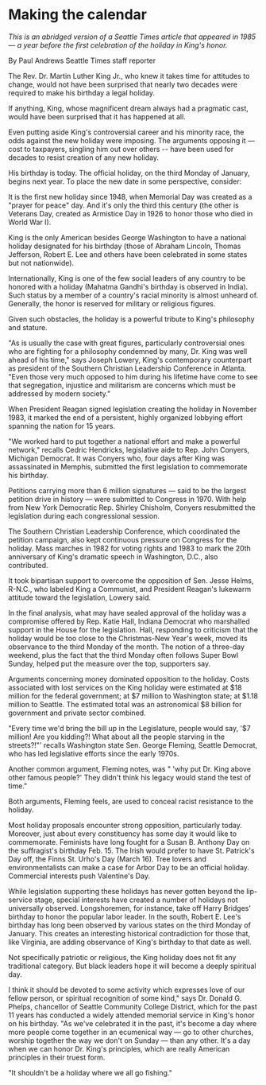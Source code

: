 # Making the calendar

*This is an abridged version of a Seattle Times article that appeared in 1985 — a year before the first celebration of the holiday in King's honor.*

By Paul Andrews
Seattle Times staff reporter

The Rev. Dr. Martin Luther King Jr., who knew it takes time for attitudes to change, would not have been surprised that nearly two decades were required to make his birthday a legal holiday.

If anything, King, whose magnificent dream always had a pragmatic cast, would have been surprised that it has happened at all.

Even putting aside King's controversial career and his minority race, the odds against the new holiday were imposing. The arguments opposing it — cost to taxpayers, singling him out over others -- have been used for decades to resist creation of any new holiday.

His birthday is today. The official holiday, on the third Monday of January, begins next year. To place the new date in some perspective, consider:

It is the first new holiday since 1948, when Memorial Day was created as a "prayer for peace" day. And it's only the third this century (the other is Veterans Day, created as Armistice Day in 1926 to honor those who died in World War I).

King is the only American besides George Washington to have a national holiday designated for his birthday (those of Abraham Lincoln, Thomas Jefferson, Robert E. Lee and others have been celebrated in some states but not nationwide).

Internationally, King is one of the few social leaders of any country to be honored with a holiday (Mahatma Gandhi's birthday is observed in India). Such status by a member of a country's racial minority is almost unheard of. Generally, the honor is reserved for military or religious figures.

Given such obstacles, the holiday is a powerful tribute to King's philosophy and stature.

"As is usually the case with great figures, particularly controversial ones who are fighting for a philosophy condemned by many, Dr. King was well ahead of his time," says Joseph Lowery, King's contemporary counterpart as president of the Southern Christian Leadership Conference in Atlanta. "Even those very much opposed to him during his lifetime have come to see that segregation, injustice and militarism are concerns which must be addressed by modern society."

When President Reagan signed legislation creating the holiday in November 1983, it marked the end of a persistent, highly organized lobbying effort spanning the nation for 15 years.

"We worked hard to put together a national effort and make a powerful network," recalls Cedric Hendricks, legislative aide to Rep. John Conyers, Michigan Democrat. It was Conyers who, four days after King was assassinated in Memphis, submitted the first legislation to commemorate his birthday.

Petitions carrying more than 6 million signatures — said to be the largest petition drive in history — were submitted to Congress in 1970. With help from New York Democratic Rep. Shirley Chisholm, Conyers resubmitted the legislation during each congressional session.

The Southern Christian Leadership Conference, which coordinated the petition campaign, also kept continuous pressure on Congress for the holiday. Mass marches in 1982 for voting rights and 1983 to mark the 20th anniversary of King's dramatic speech in Washington, D.C., also contributed.

It took bipartisan support to overcome the opposition of Sen. Jesse Helms, R-N.C., who labeled King a Communist, and President Reagan's lukewarm attitude toward the legislation, Lowery said.

In the final analysis, what may have sealed approval of the holiday was a compromise offered by Rep. Katie Hall, Indiana Democrat who marshalled support in the House for the legislation. Hall, responding to criticism that the holiday would be too close to the Christmas-New Year's week, moved its observance to the third Monday of the month. The notion of a three-day weekend, plus the fact that the third Monday often follows Super Bowl Sunday, helped put the measure over the top, supporters say.

Arguments concerning money dominated opposition to the holiday. Costs associated with lost services on the King holiday were estimated at $18 million for the federal government; at $7 million to Washington state; at $1.18 million to Seattle. The estimated total was an astronomical $8 billion for government and private sector combined.

"Every time we'd bring the bill up in the Legislature, people would say, '$7 million! Are you kidding?! What about all the people starving in the streets?!"' recalls Washington state Sen. George Fleming, Seattle Democrat, who has led legislative efforts since the early 1970s.

Another common argument, Fleming notes, was " 'why put Dr. King above other famous people?' They didn't think his legacy would stand the test of time."

Both arguments, Fleming feels, are used to conceal racist resistance to the holiday.

Most holiday proposals encounter strong opposition, particularly today. Moreover, just about every constituency has some day it would like to commemorate. Feminists have long fought for a Susan B. Anthony Day on the suffragist's birthday Feb. 15. The Irish would prefer to have St. Patrick's Day off, the Finns St. Urho's Day (March 16). Tree lovers and environmentalists can make a case for Arbor Day to be an official holiday. Commercial interests push Valentine's Day.

While legislation supporting these holidays has never gotten beyond the lip-service stage, special interests have created a number of holidays not universally observed. Longshoremen, for instance, take off Harry Bridges' birthday to honor the popular labor leader. In the south, Robert E. Lee's birthday has long been observed by various states on the third Monday of January. This creates an interesting historical contradiction for those that, like Virginia, are adding observance of King's birthday to that date as well.

Not specifically patriotic or religious, the King holiday does not fit any traditional category. But black leaders hope it will become a deeply spiritual day.

I think it should be devoted to some activity which expresses love of our fellow person, or spiritual recognition of some kind," says Dr. Donald G. Phelps, chancellor of Seattle Community College District, which for the past 11 years has conducted a widely attended memorial service in King's honor on his birthday. "As we've celebrated it in the past, it's become a day where more people come together in an ecumenical way — go to other churches, worship together the way we don't on Sunday — than any other. It's a day when we can honor Dr. King's principles, which are really American principles in their truest form.

"It shouldn't be a holiday where we all go fishing."
